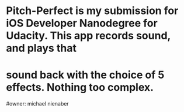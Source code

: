 # Pitch-Perfect is my submission for iOS Developer Nanodegree for Udacity. This app records sound, and plays that
# sound back with the choice of 5 effects. Nothing too complex.
#owner: michael nienaber
